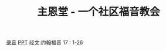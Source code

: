 ﻿---
layout: post
title: 主恩堂 - 一个社区福音教会
category: message
tag: message
---

[录音](https://drive.google.com/open?id=1cXnhTdR-mVWXbAOTRc5UnwLYDdGLJDgN)  [PPT](https://drive.google.com/open?id=1Nn-BhpJj28L-rNgyJIYDxsGgAuA3_VRZ) 经文:约翰福音 17 : 1-26
